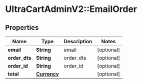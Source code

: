 # UltraCartAdminV2::EmailOrder

## Properties
Name | Type | Description | Notes
------------ | ------------- | ------------- | -------------
**email** | **String** | email | [optional] 
**order_dts** | **String** | order_dts | [optional] 
**order_id** | **String** | order_id | [optional] 
**total** | [**Currency**](Currency.md) |  | [optional] 


